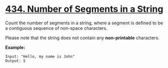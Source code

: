 # [434. Number of Segments in a String](https://leetcode.com/problems/number-of-segments-in-a-string/)

Count the number of segments in a string, where a segment is defined to be a contiguous sequence of non-space characters.

Please note that the string does not contain any **non-printable** characters.

**Example:**

```
Input: "Hello, my name is John"
Output: 5
```
